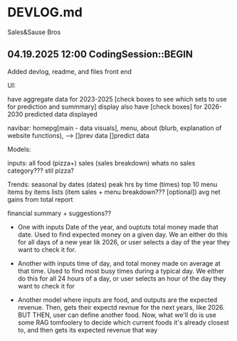 # DEVLOG.md

Sales&Sause Bros

## 04.19.2025 12:00 CodingSession::BEGIN

Added devlog, readme, and files
front end


UI: 

have aggregate data for 2023-2025 [check boxes to see which sets to use for prediction and summmary] display
also have [check boxes] for 2026-2030 predicted data displayed

navibar: homepg[main - data visuals],    menu,      about (blurb, explanation of website functions), 
          \--> []prev data []predict data


Models:

inputs:
all food (pizza+) sales (sales breakdown)
whats no sales category??? stil pizza?

Trends:
seasonal by dates (dates)
peak hrs by time (times)
top 10 menu items by items lists (item sales + menu breakdown??? [optional])
avg net gains from total report

financial summary + suggestions??

- One with inputs Date of the year, and ouptuts total money made that date. Used to find expected money on a given day. We an either do this for all days of a new year lik 2026, or user selects a day of the year they want to check it for.

- Another with inputs time of day, and total money made on average at that time. Used to find most busy times during a typical day. We either do this for all 24 hours of a day, or user selects an hour of the day they want to check it for

- Another model where inputs are food, and outputs are the expected revenue. Then, gets their expectd revnue for the next years, like 2026. BUT THEN, user can define another food. Now, what we'll do is use some RAG tomfoolery to decide which current foods it's already closest to, and then gets its expected revenue that way 
